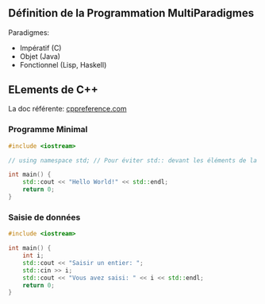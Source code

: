 #

## Définition de la Programmation MultiParadigmes

Paradigmes:
- Impératif (C)
- Objet (Java)
- Fonctionnel (Lisp, Haskell)

## ELements de C++

La doc référente: [cppreference.com](https://en.cppreference.com/w/)

### Programme Minimal
```cpp
#include <iostream>

// using namespace std; // Pour éviter std:: devant les éléments de la librairie standard

int main() {
    std::cout << "Hello World!" << std::endl;
    return 0;
}
```

### Saisie de données

```cpp
#include <iostream>

int main() {
    int i;
    std::cout << "Saisir un entier: ";
    std::cin >> i;
    std::cout << "Vous avez saisi: " << i << std::endl;
    return 0;
}
```

